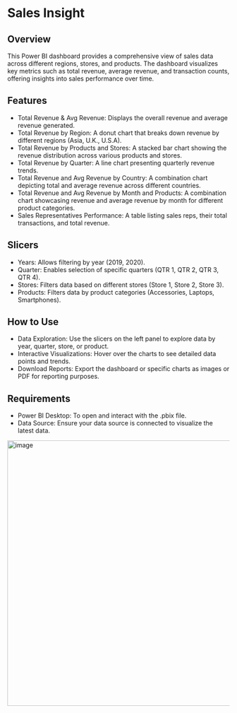 # Sales Insight
## Overview

This Power BI dashboard provides a comprehensive view of sales data across different regions, stores, and products. The dashboard visualizes key metrics such as total revenue, average revenue, and transaction counts, offering insights into sales performance over time.


## Features
- Total Revenue & Avg Revenue: Displays the overall revenue and average revenue generated.
- Total Revenue by Region: A donut chart that breaks down revenue by different regions (Asia, U.K., U.S.A).
- Total Revenue by Products and Stores: A stacked bar chart showing the revenue distribution across various products and stores.
- Total Revenue by Quarter: A line chart presenting quarterly revenue trends.
- Total Revenue and Avg Revenue by Country: A combination chart depicting total and average revenue across different countries.
- Total Revenue and Avg Revenue by Month and Products: A combination chart showcasing revenue and average revenue by month for different product categories.
- Sales Representatives Performance: A table listing sales reps, their total transactions, and total revenue.

## Slicers
- Years: Allows filtering by year (2019, 2020).
- Quarter: Enables selection of specific quarters (QTR 1, QTR 2, QTR 3, QTR 4).
- Stores: Filters data based on different stores (Store 1, Store 2, Store 3).
- Products: Filters data by product categories (Accessories, Laptops, Smartphones).

## How to Use
- Data Exploration: Use the slicers on the left panel to explore data by year, quarter, store, or product.
- Interactive Visualizations: Hover over the charts to see detailed data points and trends.
- Download Reports: Export the dashboard or specific charts as images or PDF for reporting purposes.
## Requirements
- Power BI Desktop: To open and interact with the .pbix file.
- Data Source: Ensure your data source is connected to visualize the latest data.

<img width="601" alt="image" src="https://github.com/user-attachments/assets/b90aeb02-5b01-4209-b5ab-0bd0f13574f8">
